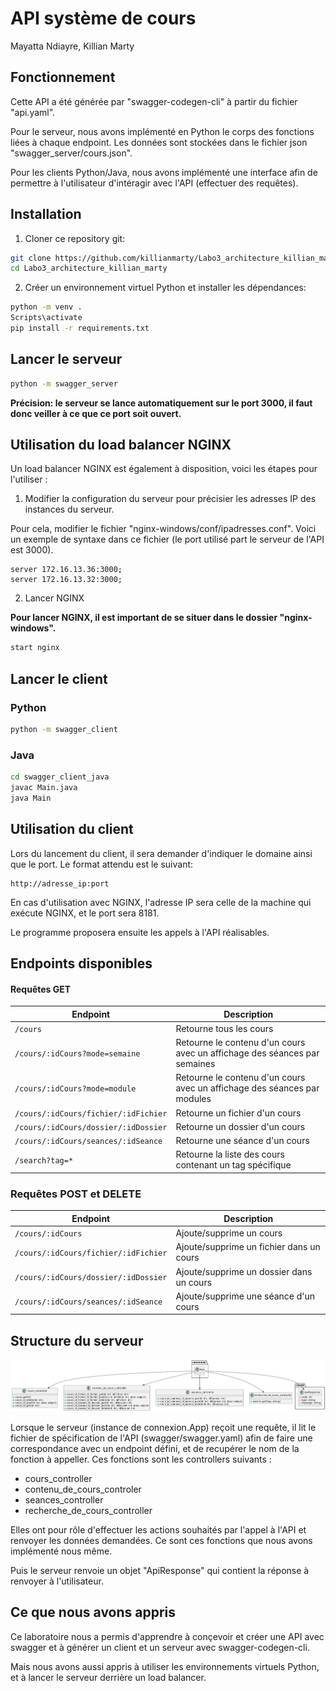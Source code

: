 # API système de cours

Mayatta Ndiayre, Killian Marty

## Fonctionnement

Cette API a été générée par "swagger-codegen-cli" à partir du fichier "api.yaml".

Pour le serveur, nous avons implémenté en Python le corps des fonctions liées à chaque endpoint. Les données sont stockées dans le fichier json "swagger_server/cours.json".

Pour les clients Python/Java, nous avons implémenté une interface afin de permettre à l'utilisateur d'intéragir avec l'API (effectuer des requêtes).

## Installation

1. Cloner ce repository git:

```bash
git clone https://github.com/killianmarty/Labo3_architecture_killian_marty
cd Labo3_architecture_killian_marty
```

2. Créer un environnement virtuel Python et installer les dépendances:

```bash
python -m venv .
Scripts\activate
pip install -r requirements.txt
```

## Lancer le serveur

```bash
python -m swagger_server
```

**Précision: le serveur se lance automatiquement sur le port 3000, il faut donc veiller à ce que ce port soit ouvert.**

## Utilisation du load balancer NGINX

Un load balancer NGINX est également à disposition, voici les étapes pour l'utiliser :

1. Modifier la configuration du serveur pour précisier les adresses IP des instances du serveur.

Pour cela, modifier le fichier "nginx-windows/conf/ipadresses.conf". Voici un exemple de syntaxe dans ce fichier (le port utilisé part le serveur de l'API est 3000).

```
server 172.16.13.36:3000;
server 172.16.13.32:3000;
```

2. Lancer NGINX

**Pour lancer NGINX, il est important de se situer dans le dossier "nginx-windows".**

```bash
start nginx
```


## Lancer le client

### Python

```bash
python -m swagger_client
```

### Java

```bash
cd swagger_client_java
javac Main.java
java Main
```

## Utilisation du client

Lors du lancement du client, il sera demander d'indiquer le domaine ainsi que le port. Le format attendu est le suivant:

```
http://adresse_ip:port
```

En cas d'utilisation avec NGINX, l'adresse IP sera celle de la machine qui exécute NGINX, et le port sera 8181.

Le programme proposera ensuite les appels à l'API réalisables.

## Endpoints disponibles

#### Requêtes GET

| Endpoint                                   | Description                                                            |
|--------------------------------------------|------------------------------------------------------------------------|
| `/cours`                                   | Retourne tous les cours                                                |
| `/cours/:idCours?mode=semaine`             | Retourne le contenu d'un cours avec un affichage des séances par semaines |
| `/cours/:idCours?mode=module`              | Retourne le contenu d'un cours avec un affichage des séances par modules |
| `/cours/:idCours/fichier/:idFichier`       | Retourne un fichier d'un cours                                         |
| `/cours/:idCours/dossier/:idDossier`       | Retourne un dossier d'un cours                                         |
| `/cours/:idCours/seances/:idSeance`        | Retourne une séance d'un cours                                         |
| `/search?tag=*`                            | Retourne la liste des cours contenant un tag spécifique                |

### Requêtes POST et DELETE

| Endpoint                                   | Description                                 |
|--------------------------------------------|---------------------------------------------|
| `/cours/:idCours`             | Ajoute/supprime un cours                   |
| `/cours/:idCours/fichier/:idFichier`       | Ajoute/supprime un fichier dans un cours   |
| `/cours/:idCours/dossier/:idDossier`       | Ajoute/supprime un dossier dans un cours   |
| `/cours/:idCours/seances/:idSeance`        | Ajoute/supprime une séance d'un cours      |

## Structure du serveur

![image](diagramme_classe.png)

Lorsque le serveur (instance de connexion.App) reçoit une requête, il lit le fichier de spécification de l'API (swagger/swagger.yaml) afin de faire une correspondance avec un endpoint défini, et de recupérer le nom de la fonction à appeller. Ces fonctions sont les controllers suivants :

- cours_controller
- contenu_de_cours_controler
- seances_controller
- recherche_de_cours_controller

Elles ont pour rôle d'effectuer les actions souhaités par l'appel à l'API et renvoyer les données demandées. Ce sont ces fonctions que nous avons implémenté nous même.

Puis le serveur renvoie un objet "ApiResponse" qui contient la réponse à renvoyer à l'utilisateur.

## Ce que nous avons appris

Ce laboratoire nous a permis d'apprendre à conçevoir et créer une API avec swagger et à générer un client et un serveur avec swagger-codegen-cli.

Mais nous avons aussi appris à utiliser les environnements virtuels Python, et à lancer le serveur derrière un load balancer.